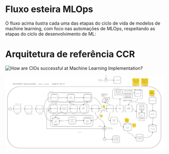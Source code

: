 # Fluxo esteira MLOps 

O fluxo acima ilustra cada uma das etapas do ciclo de vida de modelos de machine learning, com foco nas automações de MLOps, respeitando as etapas do ciclo de desenvolvimento de ML:


# Arquitetura de referência CCR

<IMG  src="https://www.saviantconsulting.com/images/blog/machine-learning-development-lifecycle.jpg"  alt="How are CIOs successful at Machine Learning Implementation?"/>


![MicrosoftTeams-image (3).png](/.attachments/MicrosoftTeams-image%20(3)-9a195695-bfb6-4ead-ad40-61b58297108d.png)




